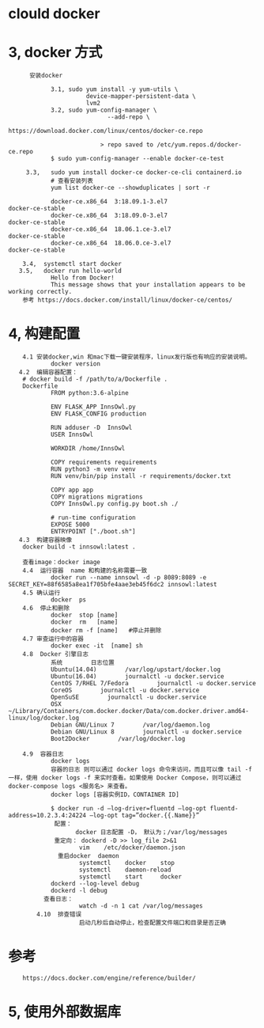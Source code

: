 # clould  docker

# 3, docker 方式
          安装docker
                
                3.1, sudo yum install -y yum-utils \
                          device-mapper-persistent-data \
                          lvm2
                3.2, sudo yum-config-manager \
                                --add-repo \
                            https://download.docker.com/linux/centos/docker-ce.repo

                              > repo saved to /etc/yum.repos.d/docker-ce.repo
                $ sudo yum-config-manager --enable docker-ce-test

         3.3,   sudo yum install docker-ce docker-ce-cli containerd.io
                # 查看安装列表
                yum list docker-ce --showduplicates | sort -r

                docker-ce.x86_64  3:18.09.1-3.el7                     docker-ce-stable
                docker-ce.x86_64  3:18.09.0-3.el7                     docker-ce-stable
                docker-ce.x86_64  18.06.1.ce-3.el7                    docker-ce-stable
                docker-ce.x86_64  18.06.0.ce-3.el7                    docker-ce-stable

        3.4,  systemctl start docker
       3.5,   docker run hello-world
                Hello from Docker!
                This message shows that your installation appears to be working correctly.
        参考 https://docs.docker.com/install/linux/docker-ce/centos/

# 4,  构建配置
        4.1 安装docker,win 和mac下载一键安装程序，linux发行版也有响应的安装说明。
                docker version
       4.2  编辑容器配置：
        # docker build -f /path/to/a/Dockerfile .
        Dockerfile
                FROM python:3.6-alpine

                ENV FLASK_APP InnsOwl.py
                ENV FLASK_CONFIG production

                RUN adduser -D  InnsOwl
                USER InnsOwl

                WORKDIR /home/InnsOwl

                COPY requirements requirements
                RUN python3 -m venv venv
                RUN venv/bin/pip install -r requirements/docker.txt

                COPY app app
                COPY migrations migrations
                COPY InnsOwl.py config.py boot.sh ./

                # run-time configuration
                EXPOSE 5000
                ENTRYPOINT ["./boot.sh"]
       4.3  构建容器映像
        docker build -t innsowl:latest .
        
        查看image：docker image
        4.4  运行容器  name 和构建的名称需要一致
                docker run --name innsowl -d -p 8089:8089 -e SECRET_KEY=88f6585a8ea1f705bfe4aae3eb45f6dc2 innsowl:latest
        4.5 确认运行
                docker  ps
        4.6  停止和删除
                docker  stop [name]
                docker  rm   [name]
                docker rm -f [name]   #停止并删除
        4.7 审查运行中的容器
                docker exec -it  [name] sh
        4.8  Docker 引擎日志
                系统        日志位置
                Ubuntu(14.04)        /var/log/upstart/docker.log
                Ubuntu(16.04)        journalctl -u docker.service
                CentOS 7/RHEL 7/Fedora        journalctl -u docker.service
                CoreOS        journalctl -u docker.service
                OpenSuSE        journalctl -u docker.service
                OSX        ~/Library/Containers/com.docker.docker/Data/com.docker.driver.amd64-linux/log/d​ocker.log
                Debian GNU/Linux 7        /var/log/daemon.log
                Debian GNU/Linux 8        journalctl -u docker.service
                Boot2Docker        /var/log/docker.log

        4.9  容器日志
                docker logs 
                容器的日志 则可以通过 docker logs 命令来访问，而且可以像 tail -f 一样，使用 docker logs -f 来实时查看。如果使用 Docker Compose，则可以通过 docker-compose logs <服务名> 来查看。
                docker logs [容器实例ID，CONTAINER ID]

                $ docker run -d –log-driver=fluentd –log-opt fluentd-address=10.2.3.4:24224 –log-opt tag=”docker.{{.Name}}” 
                 配置：
                       docker 日志配置 -D， 默认为；/var/log/messages
                 重定向： dockerd -D >> log_file 2>&1  
                        vim    /etc/docker/daemon.json
                  重启docker  daemon
                        systemctl    docker    stop
                        systemctl    daemon-reload
                        systemctl    start     docker   
                dockerd --log-level debug 
                dockerd -l debug
              查看日志：
                        watch -d -n 1 cat /var/log/messages
            4.10  排查错误
                        启动几秒后自动停止，检查配置文件端口和目录是否正确

# 参考
        https://docs.docker.com/engine/reference/builder/

# 5, 使用外部数据库